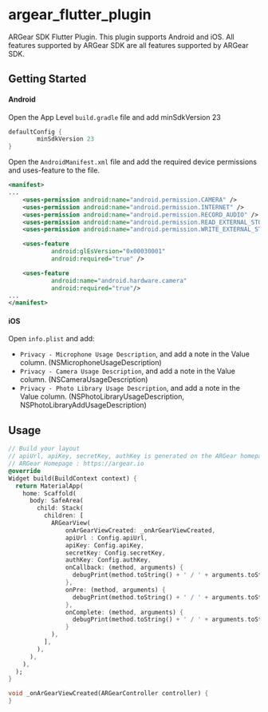 # argear_flutter_plugin

ARGear SDK Flutter Plugin. This plugin supports Android and iOS. All features supported by ARGear SDK are all features supported by ARGear SDK.

## Getting Started

#### Android

Open the App Level `build.gradle` file and add minSdkVersion 23
```groovy
defaultConfig {    
        minSdkVersion 23
}
```

Open the `AndroidManifest.xml` file and add the required device permissions and uses-feature to the file.

```xml
<manifest>
...
    <uses-permission android:name="android.permission.CAMERA" />
    <uses-permission android:name="android.permission.INTERNET" />
    <uses-permission android:name="android.permission.RECORD_AUDIO" />
    <uses-permission android:name="android.permission.READ_EXTERNAL_STORAGE" />
    <uses-permission android:name="android.permission.WRITE_EXTERNAL_STORAGE" />

    <uses-feature
            android:glEsVersion="0x00030001"
            android:required="true" />

    <uses-feature
            android:name="android.hardware.camera"
            android:required="true"/>
...
</manifest>
```

#### iOS

Open `info.plist` and add:

- `Privacy - Microphone Usage Description`, and add a note in the Value column. (NSMicrophoneUsageDescription)
- `Privacy - Camera Usage Description`, and add a note in the Value column. (NSCameraUsageDescription)
- `Privacy - Photo Library Usage Description`, and add a note in the Value column. (NSPhotoLibraryUsageDescription, NSPhotoLibraryAddUsageDescription)

## Usage

```dart
// Build your layout
// apiUrl, apiKey, secretKey, authKey is generated on the ARGear homepage.
// ARGear Homepage : https://argear.io
@override
Widget build(BuildContext context) {
  return MaterialApp(
    home: Scaffold(
      body: SafeArea(
        child: Stack(
          children: [
            ARGearView(
                onArGearViewCreated: _onArGearViewCreated,
                apiUrl : Config.apiUrl,
                apiKey: Config.apiKey,
                secretKey: Config.secretKey,
                authKey: Config.authKey,
                onCallback: (method, arguments) {                  
                  debugPrint(method.toString() + ' / ' + arguments.toString());
                },
                onPre: (method, arguments) {                  
                  debugPrint(method.toString() + ' / ' + arguments.toString());
                },
                onComplete: (method, arguments) {
                  debugPrint(method.toString() + ' / ' + arguments.toString());
                }
            ),
          ],
        ),
      ),
    ),
  );
}

void _onArGearViewCreated(ARGearController controller) {
}
```
